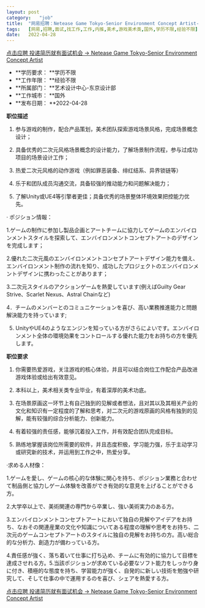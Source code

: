 ```yaml
---
layout:	post
category:	"job"
title:	"网易招聘：Netease Game Tokyo-Senior Environment Concept Artist-美术-游戏美术类-国外学历不限经验不限"
tags:	[网易,招聘,面试,找工作,工作,内推,美术,游戏美术类,国外,学历不限,经验不限]
date:	2022-04-28
---
```


[点击应聘 投递简历就有面试机会 ->  Netease Game Tokyo-Senior Environment Concept Artist](http://mobile.bole.netease.com/bole/boleDetail?id=32117&employeeId=346f03c3cda5f04c&key=all)



- **学历要求： **学历不限
- **工作年限： **经验不限
- **所属部门： **艺术设计中心-东京设计部
- **工作城市： **国外
- **发布日期： **2022-04-28



**职位描述**

1. 参与游戏的制作，配合产品策划，美术团队探索游戏场景风格，完成场景概念设计；

2. 具备优秀的二次元风格场景概念的设计能力，了解场景制作流程，参与过成功项目的场景设计工作；

3. 热爱二次元风格的动作游戏（例如罪恶装备、绯红结系、异界锁链等）

4. 乐于和团队成员沟通交流，具备较强的推动能力和问题解决能力；

5. 了解Unity或UE4等引擎者更佳；具备优秀的场景整体环境效果把控能力优先。





· ポジション情報：

1.ゲームの制作に参加し製品企画とアートチームに協力してゲームのエンバイロンメントスタイルを探索して、エンバイロンメントコンセプトアートのデザインを完成します；

2.優れた二次元風のエンバイロンメントコンセプトアートデザイン能力を備え、エンバイロンメント制作の流れを知り、成功したプロジェクトのエンバイロンメントデザインに携わったことがあります；

3.二次元スタイルのアクションゲームを熱愛しています(例えばGuilty Gear Strive、Scarlet Nexus、Astral Chainなど)

4．チームのメンバーとのコミュニケーションを喜び、高い業務推進能力と問題解決能力を持っています;

5. UnityやUE4のようなエンジンを知っている方がさらによいです。エンバイロンメント全体の環境効果をコントロールする優れた能力をお持ちの方を優先します。







**职位要求**

1. 你需要热爱游戏，关注游戏的核心体验，并且可以结合岗位工作配合产品改进游戏体验或给出有效意见。

2. 本科以上，美术相关类专业毕业，有着深厚的美术功底。

3. 在场景原画这一环节上有自己独到的见解或者想法，且对其以及其相关产业的文化和知识有一定程度的了解和思考，对二次元的游戏原画的风格有独到的见解，能有较强的综合分析能力、创新能力。

4. 有着较强的责任感，能够沉着投入工作，并有效配合团队完成目标。

5. 熟练地掌握该岗位所需要的软件，并且态度积极，学习能力强，乐于主动学习或研究新的技术，并运用到工作之中，热爱分享。



·求める人材像：

1.ゲームを愛し、ゲームの核心的な体験に関心を持ち、ポジション業務と合わせて制品側と協力しゲーム体験を改善ができ有効的な意見を上げることができる方。

2.大学卒以上で、美術関連の専門から卒業し、強い美術実力のある方。

3.エンバイロンメントコンセプトアートにおいて独自の見解やアイデアをお持ち、なおその関連産業の文化や知識についてある程度の理解や思考をお持ち、二次元のゲームコンセプトアートのスタイルに独自の見解をお持ちの方。高い総合的な分析力、創造力が備わっている方。

4.責任感が強く、落ち着いて仕事に打ち込め、チームに有効的に協力して目標を達成させれる方。5.当該ポジションが求めている必要なソフト能力をしっかり身に付き、積極的な態度を持ち、学習能力が強く、自発的に新しい技術を勉強や研究して、そして仕事の中で運用するのを喜び、シェアを熱愛する方。







[点击应聘 投递简历就有面试机会 ->  Netease Game Tokyo-Senior Environment Concept Artist](http://mobile.bole.netease.com/bole/boleDetail?id=32117&employeeId=346f03c3cda5f04c&key=all)